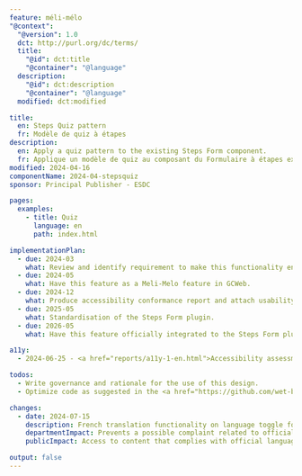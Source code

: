 ```yaml
---
feature: méli-mélo
"@context":
  "@version": 1.0
  dct: http://purl.org/dc/terms/
  title:
    "@id": dct:title
    "@container": "@language"
  description:
    "@id": dct:description
    "@container": "@language"
  modified: dct:modified

title:
  en: Steps Quiz pattern
  fr: Modèle de quiz à étapes
description:
  en: Apply a quiz pattern to the existing Steps Form component.
  fr: Applique un modèle de quiz au composant du Formulaire à étapes existant.
modified: 2024-04-16
componentName: 2024-04-stepsquiz
sponsor: Principal Publisher - ESDC

pages:
  examples:
    - title: Quiz
      language: en
      path: index.html

implementationPlan:
  - due: 2024-03
    what: Review and identify requirement to make this functionality enterprise ready.
  - due: 2024-05
    what: Have this feature as a Meli-Melo feature in GCWeb.
  - due: 2024-12
    what: Produce accessibility conformance report and attach usability report.
  - due: 2025-05
    what: Standardisation of the Steps Form plugin.
  - due: 2026-05
    what: Have this feature officially integrated to the Steps Form plugin.

a11y:
  - 2024-06-25 - <a href="reports/a11y-1-en.html">Accessibility assessment no.1 - Progress bar</a>

todos:
  - Write governance and rationale for the use of this design.
  - Optimize code as suggested in the <a href="https://github.com/wet-boew/GCWeb/pull/2347">GitHub pull request &#35;2347</a>.

changes:
  - date: 2024-07-15
    description: French translation functionality on language toggle for two text elements found in the component. Addition of a <code>&lt;label&gt;</code> element around the <code>&lt;progress&gt;</code> element in order to resolve an accessibility issue <a href="reports/a11y-1-en.html">Accessibility assessment no.1 - Progress bar</a>.
    departmentImpact: Prevents a possible complaint related to official languages and/or accessibility.
    publicImpact: Access to content that complies with official languages and that meets WCAG accessibility guidelines 2.1.

output: false
---
```

